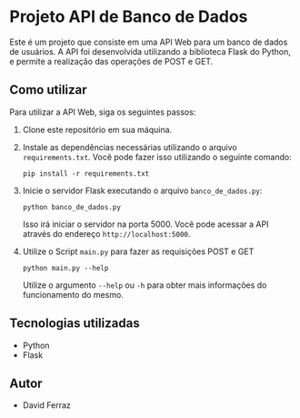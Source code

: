 # Projeto API de Banco de Dados

Este é um projeto que consiste em uma API Web para um banco de dados de usuários. A API foi desenvolvida utilizando a biblioteca Flask do Python, e permite a realização das operações de POST e GET.

## Como utilizar

Para utilizar a API Web, siga os seguintes passos:

1.  Clone este repositório em sua máquina.
    
2.  Instale as dependências necessárias utilizando o arquivo `requirements.txt`. Você pode fazer isso utilizando o seguinte comando:
    
    `pip install -r requirements.txt` 
    
3.  Inicie o servidor Flask executando o arquivo `banco_de_dados.py`:
    
    `python banco_de_dados.py` 
    
    Isso irá iniciar o servidor na porta 5000. Você pode acessar a API através do endereço `http://localhost:5000`.
    
4.  Utilize o Script `main.py` para fazer as requisições POST e GET

	`python main.py --help`
	
	Utilize o argumento `--help` ou `-h` para obter mais informações do funcionamento do mesmo. 

## Tecnologias utilizadas

-   Python
-   Flask

## Autor

-   David Ferraz
